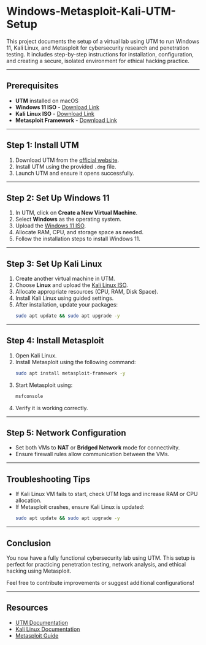 # Windows-Metasploit-Kali-UTM-Setup

This project documents the setup of a virtual lab using UTM to run Windows 11, Kali Linux, and Metasploit for cybersecurity research and penetration testing. It includes step-by-step instructions for installation, configuration, and creating a secure, isolated environment for ethical hacking practice.

---

## Prerequisites
- **UTM** installed on macOS
- **Windows 11 ISO** - [Download Link](https://www.microsoft.com/en-us/software-download/windows11)
- **Kali Linux ISO** - [Download Link](https://www.kali.org/get-kali/)
- **Metasploit Framework** - [Download Link](https://www.metasploit.com/)

---

## Step 1: Install UTM
1. Download UTM from the [official website](https://mac.getutm.app/).
2. Install UTM using the provided `.dmg` file.
3. Launch UTM and ensure it opens successfully.

---

## Step 2: Set Up Windows 11
1. In UTM, click on **Create a New Virtual Machine**.
2. Select **Windows** as the operating system.
3. Upload the [Windows 11 ISO](https://www.microsoft.com/en-us/software-download/windows11).
4. Allocate RAM, CPU, and storage space as needed.
5. Follow the installation steps to install Windows 11.

---

## Step 3: Set Up Kali Linux
1. Create another virtual machine in UTM.
2. Choose **Linux** and upload the [Kali Linux ISO](https://www.kali.org/get-kali/).
3. Allocate appropriate resources (CPU, RAM, Disk Space).
4. Install Kali Linux using guided settings.
5. After installation, update your packages:
    ```bash
    sudo apt update && sudo apt upgrade -y
    ```

---

## Step 4: Install Metasploit
1. Open Kali Linux.
2. Install Metasploit using the following command:
    ```bash
    sudo apt install metasploit-framework -y
    ```
3. Start Metasploit using:
    ```bash
    msfconsole
    ```
4. Verify it is working correctly.

---

## Step 5: Network Configuration
- Set both VMs to **NAT** or **Bridged Network** mode for connectivity.
- Ensure firewall rules allow communication between the VMs.

---

## Troubleshooting Tips
- If Kali Linux VM fails to start, check UTM logs and increase RAM or CPU allocation.
- If Metasploit crashes, ensure Kali Linux is updated:
    ```bash
    sudo apt update && sudo apt upgrade -y
    ```

---

## Conclusion
You now have a fully functional cybersecurity lab using UTM. This setup is perfect for practicing penetration testing, network analysis, and ethical hacking using Metasploit.

Feel free to contribute improvements or suggest additional configurations!

---

## Resources
- [UTM Documentation](https://docs.getutm.app/)
- [Kali Linux Documentation](https://www.kali.org/docs/)
- [Metasploit Guide](https://docs.metasploit.com/)



